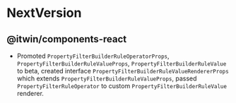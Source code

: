 # NextVersion <!-- omit from toc -->

## @itwin/components-react

- Promoted `PropertyFilterBuilderRuleOperatorProps`, `PropertyFilterBuilderRuleValueProps`, `PropertyFilterBuilderRuleValue` to beta, created interface `PropertyFilterBuilderRuleValueRendererProps` which extends `PropertyFilterBuilderRuleValueProps`, passed `PropertyFilterRuleOperator` to custom `PropertyFilterBuilderRuleValue` renderer.
